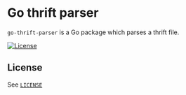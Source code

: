 # Go thrift parser

`go-thrift-parser` is a Go package which parses a thrift file.

[![License](http://img.shields.io/:license-mit-blue.svg)](https://github.com/curoky/go-thrift-parser/blob/master/LICENSE.md)

## License

See [`LICENSE`](./LICENSE.md)
